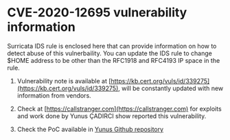 # CVE-2020-12695 vulnerability information

Surricata IDS rule is enclosed here that can provide information on how to detect abuse of this vulnerbaility.  You can update the IDS rule to change $HOME address to be other than the RFC1918 and RFC4193 IP space in the rule.

1. Vulnerability note is available at [https://kb.cert.org/vuls/id/339275](https://kb.cert.org/vuls/id/339275), will be constantly updated with new information from vendors.

2. Check at [https://callstranger.com](https://callstranger.com) for exploits and work done by Yunus ÇADIRCI show reported this vulnerability.

3. Check the PoC available in [Yunus Github repository](https://github.com/yunuscadirci/CallStranger)

